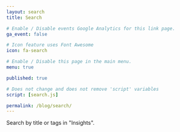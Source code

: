 ```yaml
---
layout: search
title: Search

# Enable / Disable events Google Analytics for this link page.
ga_event: false

# Icon feature uses Font Awesome
icon: fa-search

# Enable / Disable this page in the main menu.
menu: true

published: true

# Does not change and does not remove 'script' variables
script: [search.js]

permalink: /blog/search/
---
```


Search by title or tags in "Insights".
